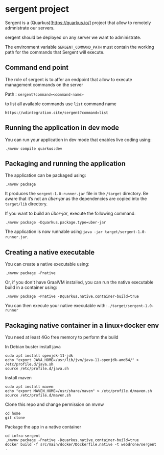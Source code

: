# sergent project

Sergent is a (Quarkus)[https://quarkus.io/] project that allow to remotely admnistrate our servers.

sergent should be deployed on any server we want to administrate.

The environment variable `SERGENT_COMMAND_PATH` must contain the working path for the commands that Sergent will execute.

## Command end point
The role of sergent is to affer an endpoint that allow to execute management commands on the server

Path : `sergent?command=<command-name>`

to list all available commands use `list` command name

```
https://wdintegration.site/sergent?command=list
```

## Running the application in dev mode

You can run your application in dev mode that enables live coding using:
```shell script
./mvnw compile quarkus:dev
```

## Packaging and running the application

The application can be packaged using:
```shell script
./mvnw package
```
It produces the `sergent-1.0-runner.jar` file in the `/target` directory.
Be aware that it’s not an _über-jar_ as the dependencies are copied into the `target/lib` directory.

If you want to build an _über-jar_, execute the following command:
```shell script
./mvnw package -Dquarkus.package.type=uber-jar
```

The application is now runnable using `java -jar target/sergent-1.0-runner.jar`.

## Creating a native executable

You can create a native executable using: 
```shell script
./mvnw package -Pnative
```

Or, if you don't have GraalVM installed, you can run the native executable build in a container using: 
```shell script
./mvnw package -Pnative -Dquarkus.native.container-build=true
```

You can then execute your native executable with: `./target/sergent-1.0-runner`


## Packaging native container in a linux+docker env
You need at least 4Go free memory to perform the build


In Debian buster install java
```
sudo apt install openjdk-11-jdk
echo "export JAVA_HOME=/usr/lib/jvm/java-11-openjdk-amd64/" > /etc/profile.d/java.sh
source /etc/profile.d/java.sh
```

Install maven
```
sudo apt install maven
echo "export MAVEN_HOME=/usr/share/maven" > /etc/profile.d/maven.sh
source /etc/profile.d/maven.sh
```

Clone this repo and change permission on mvnw
```
cd home
git clone 
```

Package the app in a native container
```
cd infra-sergent
./mvnw package -Pnative -Dquarkus.native.container-build=true
docker build -f src/main/docker/Dockerfile.native -t webdrone/sergent .
```
